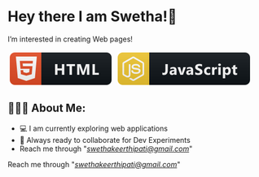   # Hey there I am Swetha!👋
  <p>
  I’m interested in creating Web pages!
  <img src="">
  </p>
 
  <img src ="https://raw.githubusercontent.com/8bithemant/8bithemant/master/svg/dev/languages/html.svg" alt="html" style="vertical-align:top; margin:4px">
  <img src ="https://raw.githubusercontent.com/8bithemant/8bithemant/master/svg/dev/languages/js.svg" alt="html" style="vertical-align:top; margin:4px">
  
 <h2 align="left">👨🏻‍💻 About Me:</h2>

- :computer: I am currently exploring web applications
- :rocket: Always ready to collaborate for Dev Experiments
- Reach me through "*swethakeerthipati@gmail.com*"

Reach me through "*swethakeerthipati@gmail.com*"

<!---
SwethaKeerthipati/SwethaKeerthipati is a ✨ special ✨ repository because its `README.md` (this file) appears on your GitHub profile.
You can click the Preview link to take a look at your changes.
--->
